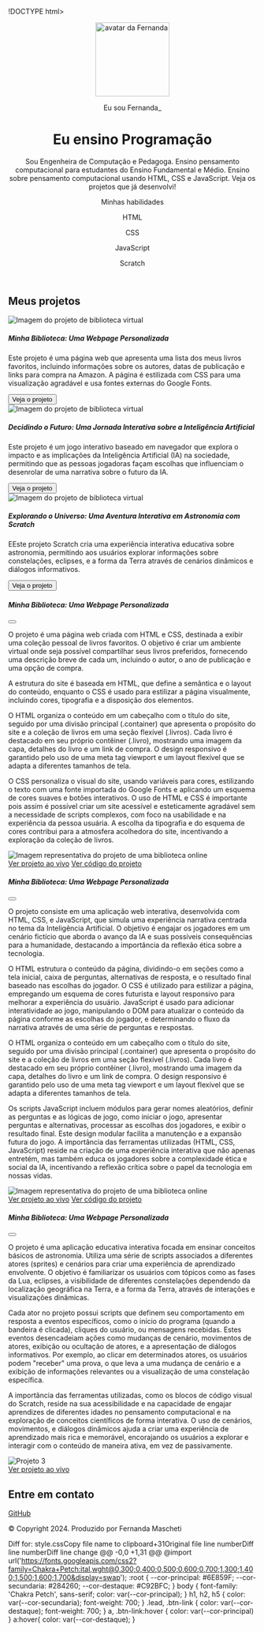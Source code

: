 !DOCTYPE html> <html lang="pt-br">  <head>     <meta charset="UTF-8">     <meta name="viewport" content="width=device-width, initial-scale=1.0">     <link href="https://cdn.jsdelivr.net/npm/bootstrap@5.3.2/dist/css/bootstrap.min.css" rel="stylesheet">     <link rel="stylesheet" href="https://cdn.jsdelivr.net/npm/bootstrap-icons@1.11.3/font/bootstrap-icons.min.css">     <link rel="stylesheet" href="style.css">     <title>Meu portfólio</title> </head>  <body>     <header class="container text-center">         <img src="img/avatar-perfil.png" alt="avatar da Fernanda" class="rounded-circle" width="150" height="150"             srcset="">         <p class="lead">Eu sou Fernanda_</p>         <h1>Eu ensino Programação</h1>         <p>Sou Engenheira de Computação e Pedagoga. Ensino pensamento computacional para estudantes do Ensino             Fundamental e Médio. Ensino sobre pensamento computacional usando HTML, CSS e JavaScript. Veja os projetos             que já desenvolvi!</p>         <p>Minhas habilidades</p>         <div>             <p class="badge bg-secondary">HTML</p>             <p class="badge bg-secondary">CSS</p>             <p class="badge bg-secondary">JavaScript</p>             <p class="badge bg-secondary">Scratch</p>         </div>     </header>     <main class="container mt-5">         <h2>Meus projetos</h2>         <div class="row">             <!-- Projeto 1 -->             <div class="col-md-4">                 <div class="card">                     <img src="img/projeto-1.png" class="card-img-top" alt="Imagem do projeto de biblioteca virtual">                     <div class="card-body">                         <h5 class="card-title">Minha Biblioteca: Uma Webpage Personalizada</h5>                         <p class="card-text">Este projeto é uma página web que apresenta uma lista dos meus livros                             favoritos, incluindo informações sobre os autores, datas de publicação e links para compra                             na Amazon. A página é estilizada com CSS para uma visualização agradável e usa fontes                             externas do Google Fonts.                         </p>                         <button type="button" class="btn btn-link" data-bs-toggle="modal" data-bs-target="#modal1">Veja                             o projeto</button>                     </div>                 </div>             </div>             <!-- Projeto 2 -->             <div class="col-md-4">                 <div class="card">                     <img src="img/projeto-2.png" class="card-img-top" alt="Imagem do projeto de biblioteca virtual">                     <div class="card-body">                         <h5 class="card-title">Decidindo o Futuro: Uma Jornada Interativa sobre a Inteligência                             Artificial</h5>                         <p class="card-text">Este projeto é um jogo interativo baseado em navegador que explora o                             impacto e as implicações da Inteligência Artificial (IA) na sociedade, permitindo que as                             pessoas jogadoras façam escolhas que influenciam o desenrolar de uma narrativa sobre o                             futuro da IA.</p>                         <button type="button" class="btn btn-link" data-bs-toggle="modal" data-bs-target="#modal2">Veja                             o projeto</button>                     </div>                 </div>             </div>              <!-- Projeto 3 -->             <div class="col-md-4">                 <div class="card">                     <img src="img/projeto-3.png" class="card-img-top" alt="Imagem do projeto de biblioteca virtual">                     <div class="card-body">                         <h5 class="card-title">Explorando o Universo: Uma Aventura Interativa em Astronomia com Scratch                         </h5>                         <p class="card-text">EEste projeto Scratch cria uma experiência interativa educativa sobre                             astronomia, permitindo aos usuários explorar informações sobre constelações, eclipses, e a                             forma da Terra através de cenários dinâmicos e diálogos informativos.                         </p>                         <button type="button" class="btn btn-link" data-bs-toggle="modal" data-bs-target="#modal3">Veja                             o projeto</button>                     </div>                 </div>             </div>         </div>     </main>      <!-- Modal 1 -->     <div class="modal" id="modal1" tabindex="-1">         <div class="modal-dialog">             <div class="modal-content">                 <div class="modal-header">                     <h5 class="modal-title">Minha Biblioteca: Uma Webpage Personalizada</h5>                     <button type="button" class="btn-close" data-bs-dismiss="modal" aria-label="Close"></button>                 </div>                 <div class="modal-body">                     <p>O projeto é uma página web criada com HTML e CSS, destinada a exibir uma coleção pessoal de                         livros favoritos. O objetivo é criar um ambiente virtual onde seja possível compartilhar                         seus livros preferidos, fornecendo uma descrição breve de cada um, incluindo o autor, o ano                         de publicação e uma opção de compra.</p>                     <p>A estrutura do site é baseada em HTML, que define a semântica e o layout do conteúdo,                         enquanto o CSS é usado para estilizar a página visualmente, incluindo cores, tipografia e a                         disposição dos elementos.</p>                     <p>O HTML organiza o conteúdo em um cabeçalho com o título do site, seguido por uma divisão                         principal (.container) que apresenta o propósito do site e a coleção de livros em uma seção                         flexível (.livros). Cada livro é destacado em seu próprio contêiner (.livro), mostrando uma                         imagem da capa, detalhes do livro e um link de compra. O design responsivo é garantido pelo                         uso de uma meta tag viewport e um layout flexível que se adapta a diferentes tamanhos de                         tela.</p>                     <p>O CSS personaliza o visual do site, usando variáveis para cores, estilizando o texto com uma                         fonte importada do Google Fonts e aplicando um esquema de cores suaves e botões interativos.                         O uso de HTML e CSS é importante pois assim é possível criar um site acessível e                         esteticamente agradável sem a necessidade de scripts complexos, com foco na usabilidade e na                         experiência da pessoa usuária. A escolha da tipografia e do esquema de cores contribui para                         a atmosfera acolhedora do site, incentivando a exploração da coleção de livros.</p>                     <img src="img/projeto-1.png" class="img-fluid w-100"                         alt="Imagem representativa do projeto de uma biblioteca online">                 </div>                 <div class="modal-footer">                     <a href="https://femascheti.github.io/minhas-leituras/">Ver projeto ao vivo</a>                     <a href="https://github.com/femascheti/minhas-leituras">Ver código do projeto</a>                 </div>             </div>         </div>     </div>     <!-- Modal 2 -->     <div class="modal" id="modal2" tabindex="-1">         <div class="modal-dialog">             <div class="modal-content">                 <div class="modal-header">                     <h5 class="modal-title">Minha Biblioteca: Uma Webpage Personalizada</h5>                     <button type="button" class="btn-close" data-bs-dismiss="modal" aria-label="Close"></button>                 </div>                 <div class="modal-body">                     <p>O projeto consiste em uma aplicação web interativa, desenvolvida com HTML, CSS, e JavaScript, que                         simula uma experiência narrativa centrada no tema da Inteligência Artificial. O objetivo é                         engajar os jogadores em um cenário fictício que aborda o avanço da IA e suas possíveis                         consequências para a humanidade, destacando a importância da reflexão ética sobre a tecnologia.                     </p>                     <p>O HTML estrutura o conteúdo da página, dividindo-o em seções como a tela inicial, caixa de                         perguntas, alternativas de resposta, e o resultado final baseado nas escolhas do jogador. O CSS                         é utilizado para estilizar a página, empregando um esquema de cores futurista e layout                         responsivo para melhorar a experiência do usuário. JavaScript é usado para adicionar                         interatividade ao jogo, manipulando o DOM para atualizar o conteúdo da página conforme as                         escolhas do jogador, e determinando o fluxo da narrativa através de uma série de perguntas e                         respostas.</p>                     <p>O HTML organiza o conteúdo em um cabeçalho com o título do site, seguido por uma divisão                         principal (.container) que apresenta o propósito do site e a coleção de livros em uma seção                         flexível (.livros). Cada livro é destacado em seu próprio contêiner (.livro), mostrando uma                         imagem da capa, detalhes do livro e um link de compra. O design responsivo é garantido pelo                         uso de uma meta tag viewport e um layout flexível que se adapta a diferentes tamanhos de                         tela.</p>                     <p>Os scripts JavaScript incluem módulos para gerar nomes aleatórios, definir as perguntas e as                         lógicas de jogo, como iniciar o jogo, apresentar perguntas e alternativas, processar as escolhas                         dos jogadores, e exibir o resultado final. Este design modular facilita a manutenção e a                         expansão futura do jogo. A importância das ferramentas utilizadas (HTML, CSS, JavaScript) reside                         na criação de uma experiência interativa que não apenas entretém, mas também educa os jogadores                         sobre a complexidade ética e social da IA, incentivando a reflexão crítica sobre o papel da                         tecnologia em nossas vidas.                     </p>                     <img src="img/projeto-2.png" class="img-fluid w-100"                         alt="Imagem representativa do projeto de uma biblioteca online">                 </div>                 <div class="modal-footer">                     <a href="https://femascheti.github.io/tecnicas-computacionais-refletindo-sobre-ia/">Ver projeto ao                         vivo</a>                     <a href="https://github.com/femascheti/tecnicas-computacionais-refletindo-sobre-ia">Ver código do                         projeto</a>                 </div>             </div>         </div>     </div>      <!-- Modal 3 -->     <div class="modal" id="modal3" tabindex="-1">         <div class="modal-dialog">             <div class="modal-content">                 <div class="modal-header">                     <h5 class="modal-title">Minha Biblioteca: Uma Webpage Personalizada</h5>                     <button type="button" class="btn-close" data-bs-dismiss="modal" aria-label="Close"></button>                 </div>                 <div class="modal-body">                     <p>O projeto é uma aplicação educativa interativa focada em ensinar conceitos básicos de                         astronomia. Utiliza uma série de scripts associados a diferentes atores (sprites) e                         cenários para criar uma experiência de aprendizado envolvente. O objetivo é familiarizar                         os usuários com tópicos como as fases da Lua, eclipses, a visibilidade de diferentes                         constelações dependendo da localização geográfica na Terra, e a forma da Terra, através                         de interações e visualizações dinâmicas.</p>                     <p>Cada ator no projeto possui scripts que definem seu comportamento em resposta a eventos                         específicos, como o início do programa (quando a bandeira é clicada), cliques do                         usuário, ou mensagens recebidas. Estes eventos desencadeiam ações como mudanças de                         cenário, movimentos de atores, exibição ou ocultação de atores, e a apresentação de                         diálogos informativos. Por exemplo, ao clicar em determinados atores, os usuários podem                         "receber" uma prova, o que leva a uma mudança de cenário e a exibição de informações                         relevantes ou a visualização de uma constelação específica.</p>                     <p>A importância das ferramentas utilizadas, como os blocos de código visual do Scratch,                         reside na sua acessibilidade e na capacidade de engajar aprendizes de diferentes idades                         no pensamento computacional e na exploração de conceitos científicos de forma                         interativa. O uso de cenários, movimentos, e diálogos dinâmicos ajuda a criar uma                         experiência de aprendizado mais rica e memorável, encorajando os usuários a explorar e                         interagir com o conteúdo de maneira ativa, em vez de passivamente.</p>                     <img src="img/projeto-3.png" alt="Projeto 3" class="img-fluid w-100">                 </div>                 <div class="modal-footer">                     <a href="https://scratch.mit.edu/projects/951732825/">Ver projeto ao vivo</a>                 </div>             </div>         </div>     </div>     <footer class="container py-5">         <h2>Entre em contato</h2>         <div>             <i class="bi bi-github"></i>             <a href="https://github.com/femascheti">GitHub</a>         </div>         <p class="my-5 text-center">© Copyright 2024. Produzido por Fernanda Mascheti</p>     </footer>      <script src="https://cdn.jsdelivr.net/npm/bootstrap@5.3.2/dist/js/bootstrap.bundle.min.js"></script> </body>  </html>
Diff for: ‎style.cssCopy file name to clipboard+31Original file line numberDiff line numberDiff line change @@ -0,0 +1,31 @@ @import url('https://fonts.googleapis.com/css2?family=Chakra+Petch:ital,wght@0,300;0,400;0,500;0,600;0,700;1,300;1,400;1,500;1,600;1,700&display=swap');  :root {     --cor-principal: #6E859F;     --cor-secundaria: #284260;     --cor-destaque: #C92BFC; }  body {     font-family: 'Chakra Petch', sans-serif;     color: var(--cor-principal); }  h1, h2, h5 {     color: var(--cor-secundaria);     font-weight: 700; }  .lead, .btn-link {     color: var(--cor-destaque);     font-weight: 700; }  a, .btn-link:hover {     color: var(--cor-principal) }  a:hover{     color: var(--cor-destaque); } 
